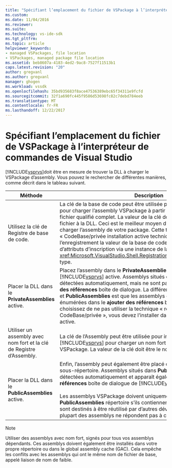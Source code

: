 ```yaml
---
title: "Spécifiant l’emplacement du fichier de VSPackage à l’interpréteur de commandes de Visual Studio | Documents Microsoft"
ms.custom: 
ms.date: 11/04/2016
ms.reviewer: 
ms.suite: 
ms.technology: vs-ide-sdk
ms.tgt_pltfrm: 
ms.topic: article
helpviewer_keywords:
- managed VSPackages, file location
- VSPackages, managed package file location
ms.assetid: beb8607a-4183-4ed2-9ac8-7527f11513b1
caps.latest.revision: "20"
author: gregvanl
ms.author: gregvanl
manager: ghogen
ms.workload: vssdk
ms.openlocfilehash: 35bd935683f8ace47536389ebc65f34311e9fcfd
ms.sourcegitcommit: 32f1a690fc445f9586d53698fc82c7debd784eeb
ms.translationtype: MT
ms.contentlocale: fr-FR
ms.lasthandoff: 12/22/2017
---
```

# <a name="specifying-vspackage-file-location-to-the-vs-shell"></a>Spécifiant l’emplacement du fichier de VSPackage à l’interpréteur de commandes de Visual Studio
[!INCLUDE[vsprvs](../../code-quality/includes/vsprvs_md.md)]doit être en mesure de trouver la DLL à charger le VSPackage d’assembly. Vous pouvez le rechercher de différentes manières, comme décrit dans le tableau suivant.  
  
|Méthode|Description|  
|------------|-----------------|  
|Utilisez la clé de Registre de base de code.|La clé de la base de code peut être utilisée pour diriger [!INCLUDE[vsprvs](../../code-quality/includes/vsprvs_md.md)] pour charger l’assembly VSPackage à partir de n’importe quel chemin de fichier qualifié complet. La valeur de la clé doit être le chemin d’accès de fichier à la DLL. Ceci est le meilleur moyen d’avoir [!INCLUDE[vsprvs](../../code-quality/includes/vsprvs_md.md)] de charger l’assembly de votre package. Cette technique est parfois appelée « CodeBase/privée installation active technique. » Lors de l’enregistrement la valeur de la base de code est passée pour les classes d’attributs d’inscription via une instance de la <xref:Microsoft.VisualStudio.Shell.RegistrationAttribute.RegistrationContext> type.|  
|Placer la DLL dans le **PrivateAssemblies** active.|Placez l’assembly dans le **PrivateAssemblies** sous-répertoire de la [!INCLUDE[vsprvs](../../code-quality/includes/vsprvs_md.md)] active. Assemblys situés dans **PrivateAssemblies** sont détectées automatiquement, mais ne sont pas visibles dans le **ajouter des références** boîte de dialogue. La différence entre **PrivateAssemblies** et **PublicAssemblies** est que les assemblys dans **PublicAssemblies** sont énumérées dans le **ajouter des références**  boîte de dialogue. Si vous choisissez de ne pas utiliser la technique « répertoire d’installation CodeBase/privée », vous devez l’installer dans le **PrivateAssemblies** active.|  
|Utiliser un assembly avec nom fort et la clé de Registre d’Assembly.|La clé de l’Assembly peut être utilisée pour indiquer explicitement [!INCLUDE[vsprvs](../../code-quality/includes/vsprvs_md.md)] pour charger un nom fort nommé assembly VSPackage. La valeur de la clé doit être le nom fort de l’assembly.|  
|Placer la DLL dans le **PublicAssemblies** active.|Enfin, l’assembly peut également être placé dans le **PublicAssemblies** sous-répertoire. Assemblys situés dans **PublicAssemblies** sont détectées automatiquement et apparaît également dans le **ajouter des références** boîte de dialogue de [!INCLUDE[vsprvs](../../code-quality/includes/vsprvs_md.md)].<br /><br /> Les assemblys VSPackage doivent uniquement être placés dans le **PublicAssemblies** répertoire s’ils contiennent géré des composants qui sont destinés à être réutilisé par d’autres développeurs VSPackage. La plupart des assemblys ne répondent pas à ce critère.|  
  
> [!NOTE]
>  Utiliser des assemblys avec nom fort, signés pour tous vos assemblys dépendants. Ces assemblys doivent également être installés dans votre propre répertoire ou dans le global assembly cache (GAC). Cela empêche les conflits avec les assemblys qui ont le même nom de fichier de base, appelé liaison de nom de faible.